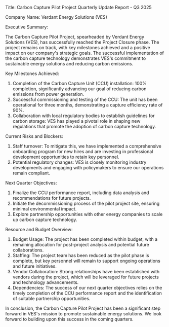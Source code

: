  Title: Carbon Capture Pilot Project Quarterly Update Report - Q3 2025

Company Name: Verdant Energy Solutions (VES)

Executive Summary:

The Carbon Capture Pilot Project, spearheaded by Verdant Energy Solutions (VES), has successfully reached the Project Closure phase. The project remains on track, with key milestones achieved and a positive impact on our company's strategic goals. The successful implementation of the carbon capture technology demonstrates VES's commitment to sustainable energy solutions and reducing carbon emissions.

Key Milestones Achieved:

1. Completion of the Carbon Capture Unit (CCU) installation: 100% completion, significantly advancing our goal of reducing carbon emissions from power generation.
2. Successful commissioning and testing of the CCU: The unit has been operational for three months, demonstrating a capture efficiency rate of 90%.
3. Collaboration with local regulatory bodies to establish guidelines for carbon storage: VES has played a pivotal role in shaping new regulations that promote the adoption of carbon capture technology.

Current Risks and Blockers:

1. Staff turnover: To mitigate this, we have implemented a comprehensive onboarding program for new hires and are investing in professional development opportunities to retain key personnel.
2. Potential regulatory changes: VES is closely monitoring industry developments and engaging with policymakers to ensure our operations remain compliant.

Next Quarter Objectives:

1. Finalize the CCU performance report, including data analysis and recommendations for future projects.
2. Initiate the decommissioning process of the pilot project site, ensuring minimal environmental impact.
3. Explore partnership opportunities with other energy companies to scale up carbon capture technology.

Resource and Budget Overview:

1. Budget Usage: The project has been completed within budget, with a remaining allocation for post-project analysis and potential future collaborations.
2. Staffing: The project team has been reduced as the pilot phase is complete, but key personnel will remain to support ongoing operations and future initiatives.
3. Vendor Collaboration: Strong relationships have been established with vendors during the project, which will be leveraged for future projects and technology advancements.
4. Dependencies: The success of our next quarter objectives relies on the timely completion of the CCU performance report and the identification of suitable partnership opportunities.

In conclusion, the Carbon Capture Pilot Project has been a significant step forward in VES's mission to promote sustainable energy solutions. We look forward to building upon this success in the coming quarters.